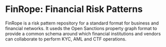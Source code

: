# FinRope: Financial Risk Patterns

FinRope is a risk pattern repository for a standard format for business and financial networks. It useds the Open Sanctions property graph format to provide a common schema around which financial institutions and vendors can collaborate to perform KYC, AML and CTF operations.

